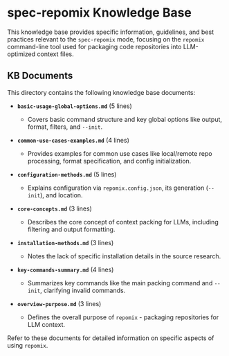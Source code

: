 # spec-repomix Knowledge Base

This knowledge base provides specific information, guidelines, and best practices relevant to the `spec-repomix` mode, focusing on the `repomix` command-line tool used for packaging code repositories into LLM-optimized context files.

## KB Documents

This directory contains the following knowledge base documents:

*   **`basic-usage-global-options.md`** (5 lines)
    *   Covers basic command structure and key global options like output, format, filters, and `--init`.

*   **`common-use-cases-examples.md`** (4 lines)
    *   Provides examples for common use cases like local/remote repo processing, format specification, and config initialization.

*   **`configuration-methods.md`** (5 lines)
    *   Explains configuration via `repomix.config.json`, its generation (`--init`), and location.

*   **`core-concepts.md`** (3 lines)
    *   Describes the core concept of context packing for LLMs, including filtering and output formatting.

*   **`installation-methods.md`** (3 lines)
    *   Notes the lack of specific installation details in the source research.

*   **`key-commands-summary.md`** (4 lines)
    *   Summarizes key commands like the main packing command and `--init`, clarifying invalid commands.

*   **`overview-purpose.md`** (3 lines)
    *   Defines the overall purpose of `repomix` - packaging repositories for LLM context.

Refer to these documents for detailed information on specific aspects of using `repomix`.